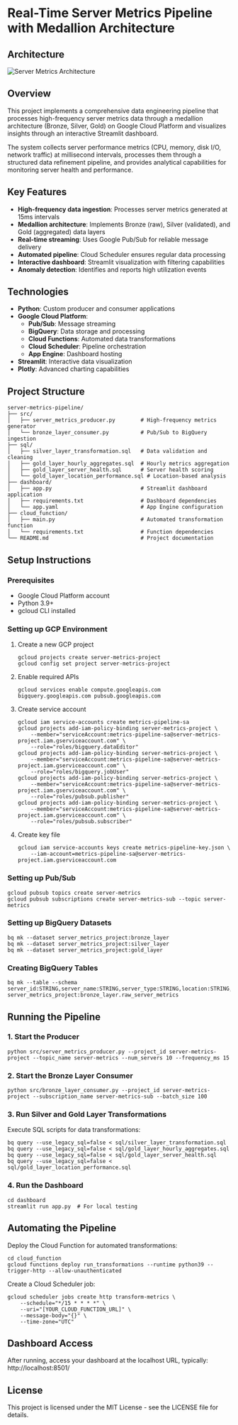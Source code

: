 # Real-Time Server Metrics Pipeline with Medallion Architecture

## Architecture
![Server Metrics Architecture](architecture-diagram.svg)

## Overview
This project implements a comprehensive data engineering pipeline that processes high-frequency server metrics data through a medallion architecture (Bronze, Silver, Gold) on Google Cloud Platform and visualizes insights through an interactive Streamlit dashboard.

The system collects server performance metrics (CPU, memory, disk I/O, network traffic) at millisecond intervals, processes them through a structured data refinement pipeline, and provides analytical capabilities for monitoring server health and performance.

## Key Features
- **High-frequency data ingestion**: Processes server metrics generated at 15ms intervals
- **Medallion architecture**: Implements Bronze (raw), Silver (validated), and Gold (aggregated) data layers
- **Real-time streaming**: Uses Google Pub/Sub for reliable message delivery
- **Automated pipeline**: Cloud Scheduler ensures regular data processing
- **Interactive dashboard**: Streamlit visualization with filtering capabilities
- **Anomaly detection**: Identifies and reports high utilization events

## Technologies
- **Python**: Custom producer and consumer applications
- **Google Cloud Platform**:
  - **Pub/Sub**: Message streaming
  - **BigQuery**: Data storage and processing
  - **Cloud Functions**: Automated data transformations
  - **Cloud Scheduler**: Pipeline orchestration
  - **App Engine**: Dashboard hosting
- **Streamlit**: Interactive data visualization
- **Plotly**: Advanced charting capabilities

## Project Structure
```
server-metrics-pipeline/
├── src/
│   ├── server_metrics_producer.py        # High-frequency metrics generator
│   └── bronze_layer_consumer.py          # Pub/Sub to BigQuery ingestion
├── sql/
│   ├── silver_layer_transformation.sql   # Data validation and cleaning
│   ├── gold_layer_hourly_aggregates.sql  # Hourly metrics aggregation
│   ├── gold_layer_server_health.sql      # Server health scoring
│   └── gold_layer_location_performance.sql # Location-based analysis
├── dashboard/
│   ├── app.py                            # Streamlit dashboard application
│   ├── requirements.txt                  # Dashboard dependencies
│   └── app.yaml                          # App Engine configuration
├── cloud_function/
│   ├── main.py                           # Automated transformation function
│   └── requirements.txt                  # Function dependencies
└── README.md                             # Project documentation
```

## Setup Instructions

### Prerequisites
- Google Cloud Platform account
- Python 3.9+
- gcloud CLI installed

### Setting up GCP Environment
1. Create a new GCP project
   ```
   gcloud projects create server-metrics-project
   gcloud config set project server-metrics-project
   ```

2. Enable required APIs
   ```
   gcloud services enable compute.googleapis.com bigquery.googleapis.com pubsub.googleapis.com
   ```

3. Create service account
   ```
   gcloud iam service-accounts create metrics-pipeline-sa
   gcloud projects add-iam-policy-binding server-metrics-project \
       --member="serviceAccount:metrics-pipeline-sa@server-metrics-project.iam.gserviceaccount.com" \
       --role="roles/bigquery.dataEditor"
   gcloud projects add-iam-policy-binding server-metrics-project \
       --member="serviceAccount:metrics-pipeline-sa@server-metrics-project.iam.gserviceaccount.com" \
       --role="roles/bigquery.jobUser"
   gcloud projects add-iam-policy-binding server-metrics-project \
       --member="serviceAccount:metrics-pipeline-sa@server-metrics-project.iam.gserviceaccount.com" \
       --role="roles/pubsub.publisher"
   gcloud projects add-iam-policy-binding server-metrics-project \
       --member="serviceAccount:metrics-pipeline-sa@server-metrics-project.iam.gserviceaccount.com" \
       --role="roles/pubsub.subscriber"
   ```

4. Create key file
   ```
   gcloud iam service-accounts keys create metrics-pipeline-key.json \
       --iam-account=metrics-pipeline-sa@server-metrics-project.iam.gserviceaccount.com
   ```

### Setting up Pub/Sub
```
gcloud pubsub topics create server-metrics
gcloud pubsub subscriptions create server-metrics-sub --topic server-metrics
```

### Setting up BigQuery Datasets
```
bq mk --dataset server_metrics_project:bronze_layer
bq mk --dataset server_metrics_project:silver_layer
bq mk --dataset server_metrics_project:gold_layer
```

### Creating BigQuery Tables
```
bq mk --table --schema server_id:STRING,server_name:STRING,server_type:STRING,location:STRING,timestamp:TIMESTAMP,cpu_usage:FLOAT,memory_usage:FLOAT,disk_io:FLOAT,network_in:FLOAT,network_out:FLOAT,ingest_timestamp:TIMESTAMP server_metrics_project:bronze_layer.raw_server_metrics
```

## Running the Pipeline

### 1. Start the Producer
```
python src/server_metrics_producer.py --project_id server-metrics-project --topic_name server-metrics --num_servers 10 --frequency_ms 15
```

### 2. Start the Bronze Layer Consumer
```
python src/bronze_layer_consumer.py --project_id server-metrics-project --subscription_name server-metrics-sub --batch_size 100
```

### 3. Run Silver and Gold Layer Transformations
Execute SQL scripts for data transformations:
```
bq query --use_legacy_sql=false < sql/silver_layer_transformation.sql
bq query --use_legacy_sql=false < sql/gold_layer_hourly_aggregates.sql
bq query --use_legacy_sql=false < sql/gold_layer_server_health.sql
bq query --use_legacy_sql=false < sql/gold_layer_location_performance.sql
```

### 4. Run the Dashboard
```
cd dashboard
streamlit run app.py  # For local testing
```

## Automating the Pipeline
Deploy the Cloud Function for automated transformations:
```
cd cloud_function
gcloud functions deploy run_transformations --runtime python39 --trigger-http --allow-unauthenticated
```

Create a Cloud Scheduler job:
```
gcloud scheduler jobs create http transform-metrics \
    --schedule="*/15 * * * *" \
    --uri="[YOUR_CLOUD_FUNCTION_URL]" \
    --message-body="{}" \
    --time-zone="UTC"
```

## Dashboard Access
After running, access your dashboard at the localhost URL, typically:
http://localhost:8501/

## License
This project is licensed under the MIT License - see the LICENSE file for details.
